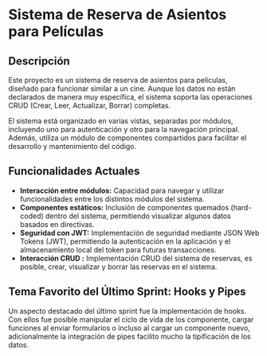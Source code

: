 # Sistema de Reserva de Asientos para Películas

## Descripción

Este proyecto es un sistema de reserva de asientos para películas, diseñado para funcionar similar a un cine. Aunque los datos no están declarados de manera muy específica, el sistema soporta las operaciones CRUD (Crear, Leer, Actualizar, Borrar) completas.

El sistema está organizado en varias vistas, separadas por módulos, incluyendo uno para autenticación y otro para la navegación principal. Además, utiliza un módulo de componentes compartidos para facilitar el desarrollo y mantenimiento del código.

## Funcionalidades Actuales

- **Interacción entre módulos:** Capacidad para navegar y utilizar funcionalidades entre los distintos módulos del sistema.
- **Componentes estáticos:** Inclusión de componentes quemados (hard-coded) dentro del sistema, permitiendo visualizar algunos datos basados en directivas.
- **Seguridad con JWT:** Implementación de seguridad mediante JSON Web Tokens (JWT), permitiendo la autenticación en la aplicación y el almacenamiento local del token para futuras transacciones.
- **Interacción CRUD :** Implementación CRUD del sistema de reservas, es posible, crear, visualizar y borrar las reservas en el sistema.


## Tema Favorito del Último Sprint: Hooks y Pipes

Un aspecto destacado del último sprint fue la implementación de hooks. Con ellos fue posible manipular el ciclo de vida de los componente, cargar funciones al enviar formularios o incluso al cargar un componente nuevo, adicionalmente la integración de pipes facilito mucho la tipificación de los datos.
